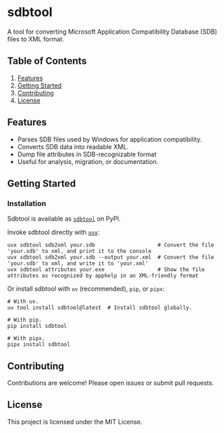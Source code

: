 # sdbtool

A tool for converting Microsoft Application Compatibility Database (SDB) files to XML format.

## Table of Contents

1. [Features](#features)
1. [Getting Started](#getting-started)
1. [Contributing](#contributing)
1. [License](#license)

## Features<a id="features"></a>

- Parses SDB files used by Windows for application compatibility.
- Converts SDB data into readable XML.
- Dump file attributes in SDB-recognizable format
- Useful for analysis, migration, or documentation.


## Getting Started<a id="getting-started"></a>

### Installation

Sdbtool is available as [`sdbtool`](https://pypi.org/project/sdbtool/) on PyPI.

Invoke sdbtool directly with [`uvx`](https://docs.astral.sh/uv/):

```shell
uvx sdbtool sdb2xml your.sdb                    # Convert the file 'your.sdb' to xml, and print it to the console
uvx sdbtool sdb2xml your.sdb --output your.xml  # Convert the file 'your.sdb' to xml, and write it to 'your.xml'
uvx sdbtool attributes your.exe                 # Show the file attributes as recognized by apphelp in an XML-friendly format
```

Or install sdbtool with `uv` (recommended), `pip`, or `pipx`:

```shell
# With uv.
uv tool install sdbtool@latest  # Install sdbtool globally.

# With pip.
pip install sdbtool

# With pipx.
pipx install sdbtool
```

## Contributing<a id="contributing"></a>

Contributions are welcome! Please open issues or submit pull requests.

## License<a id="license"></a>

This project is licensed under the MIT License.
